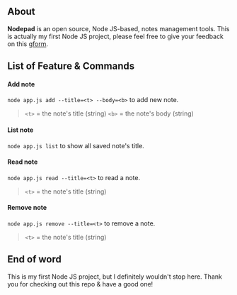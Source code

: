 ## About
**Nodepad** is an open source, Node JS-based, notes management tools. This is actually my first Node JS project, please feel free to give your feedback on this [gform](https://forms.gle/PZESMLZ7U8EehTL16).

## List of Feature & Commands
#### Add note
`node app.js add --title=<t> --body=<b>` to add new note.
> `<t>` = the note's title (string)
> `<b>` = the note's body (string)

#### List note
`node app.js list` to show all saved note's title.

#### Read note
`node app.js read --title=<t>` to read a note.
> `<t>` = the note's title (string)

#### Remove note
`node app.js remove --title=<t>` to remove a note.
> `<t>` = the note's title (string)

## End of word
This is my first Node JS project, but I definitely wouldn't stop here. 
Thank you for checking out this repo & have a good one!
